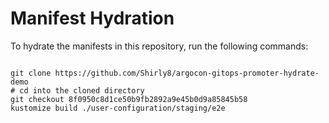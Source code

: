 
# Manifest Hydration

To hydrate the manifests in this repository, run the following commands:

```shell

git clone https://github.com/Shirly8/argocon-gitops-promoter-hydrate-demo
# cd into the cloned directory
git checkout 8f0950c8d1ce50b9fb2892a9e45b0d9a85845b58
kustomize build ./user-configuration/staging/e2e
```